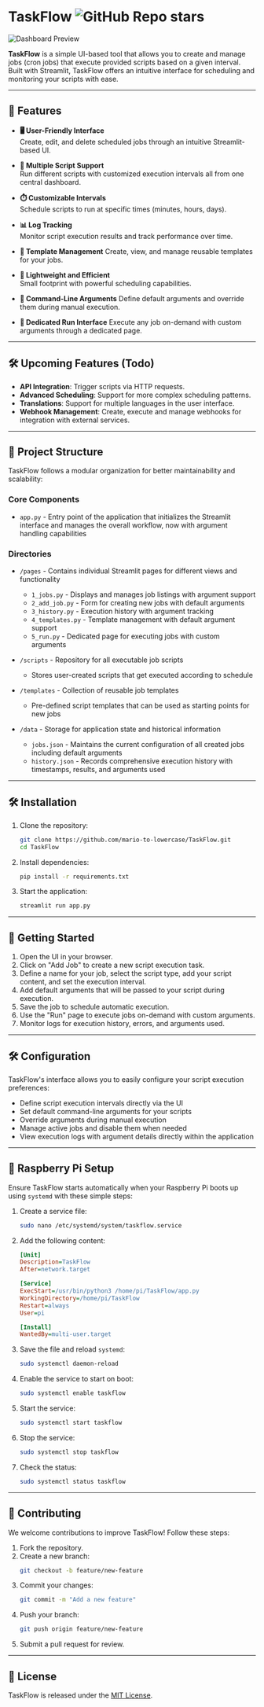 # TaskFlow  ![GitHub Repo stars](https://img.shields.io/github/stars/mario-to-lowercase/TaskFlow)

![Dashboard Preview](https://raw.githubusercontent.com/mario-to-lowercase/TaskFlow/refs/heads/master/assets/home.png)

**TaskFlow** is a simple UI-based tool that allows you to create and manage jobs (cron jobs) that execute provided scripts based on a given interval. Built with Streamlit, TaskFlow offers an intuitive interface for scheduling and monitoring your scripts with ease.

---

## 🌟 Features  

- **🖥️ User-Friendly Interface**  
  Create, edit, and delete scheduled jobs through an intuitive Streamlit-based UI.

- **📜 Multiple Script Support**  
  Run different scripts with customized execution intervals all from one central dashboard.

- **⏱️ Customizable Intervals**  
  Schedule scripts to run at specific times (minutes, hours, days).

- **📊 Log Tracking**  
  Monitor script execution results and track performance over time.

- **📝 Template Management**
  Create, view, and manage reusable templates for your jobs.

- **🚀 Lightweight and Efficient**  
  Small footprint with powerful scheduling capabilities.

- **🔄 Command-Line Arguments**
  Define default arguments and override them during manual execution.

- **🎯 Dedicated Run Interface**
  Execute any job on-demand with custom arguments through a dedicated page.

---

## 🛠️ Upcoming Features (Todo)  

- **API Integration**: Trigger scripts via HTTP requests.
- **Advanced Scheduling**: Support for more complex scheduling patterns.
- **Translations**: Support for multiple languages in the user interface.
- **Webhook Management**: Create, execute and manage webhooks for integration with external services.

---

## 📁 Project Structure

TaskFlow follows a modular organization for better maintainability and scalability:

### Core Components

* `app.py` - Entry point of the application that initializes the Streamlit interface and manages the overall workflow, now with argument handling capabilities

### Directories

* `/pages` - Contains individual Streamlit pages for different views and functionality
  * `1_jobs.py` - Displays and manages job listings with argument support
  * `2_add_job.py` - Form for creating new jobs with default arguments
  * `3_history.py` - Execution history with argument tracking
  * `4_templates.py` - Template management with default argument support
  * `5_run.py` - Dedicated page for executing jobs with custom arguments
  
* `/scripts` - Repository for all executable job scripts
  * Stores user-created scripts that get executed according to schedule
  
* `/templates` - Collection of reusable job templates
  * Pre-defined script templates that can be used as starting points for new jobs
  
* `/data` - Storage for application state and historical information
  * `jobs.json` - Maintains the current configuration of all created jobs including default arguments
  * `history.json` - Records comprehensive execution history with timestamps, results, and arguments used

---

## 🛠️ Installation  

1. Clone the repository:  
   ```bash
   git clone https://github.com/mario-to-lowercase/TaskFlow.git
   cd TaskFlow
   ```
2. Install dependencies:  
   ```bash
   pip install -r requirements.txt
   ```
3. Start the application:  
   ```bash
   streamlit run app.py
   ```

---

## 🚀 Getting Started  

1. Open the UI in your browser.
2. Click on "Add Job" to create a new script execution task.
3. Define a name for your job, select the script type, add your script content, and set the execution interval.
4. Add default arguments that will be passed to your script during execution.
5. Save the job to schedule automatic execution.
6. Use the "Run" page to execute jobs on-demand with custom arguments.
7. Monitor logs for execution history, errors, and arguments used.

---

## 🛠️ Configuration

TaskFlow's interface allows you to easily configure your script execution preferences:

- Define script execution intervals directly via the UI
- Set default command-line arguments for your scripts
- Override arguments during manual execution
- Manage active jobs and disable them when needed
- View execution logs with argument details directly within the application

---

## 🍓 Raspberry Pi Setup  

Ensure TaskFlow starts automatically when your Raspberry Pi boots up using `systemd` with these simple steps:

1. Create a service file:
   ```bash
   sudo nano /etc/systemd/system/taskflow.service
   ```

2. Add the following content:  
   ```ini
   [Unit]
   Description=TaskFlow
   After=network.target

   [Service]
   ExecStart=/usr/bin/python3 /home/pi/TaskFlow/app.py
   WorkingDirectory=/home/pi/TaskFlow
   Restart=always
   User=pi

   [Install]
   WantedBy=multi-user.target
   ```

3. Save the file and reload `systemd`:  
   ```bash
   sudo systemctl daemon-reload
   ```

4. Enable the service to start on boot:  
   ```bash
   sudo systemctl enable taskflow
   ```

5. Start the service:  
   ```bash
   sudo systemctl start taskflow
   ```

6. Stop the service:  
   ```bash
   sudo systemctl stop taskflow
   ```

7. Check the status:  
   ```bash
   sudo systemctl status taskflow
   ```

---

## 🤝 Contributing  

We welcome contributions to improve TaskFlow! Follow these steps:  

1. Fork the repository.  
2. Create a new branch:  
   ```bash
   git checkout -b feature/new-feature
   ```  
3. Commit your changes:  
   ```bash
   git commit -m "Add a new feature"
   ```  
4. Push your branch:  
   ```bash
   git push origin feature/new-feature
   ```  
5. Submit a pull request for review.  

---

## 📜 License  

TaskFlow is released under the [MIT License](https://github.com/mario-to-lowercase/TaskFlow/blob/master/LICENSE).